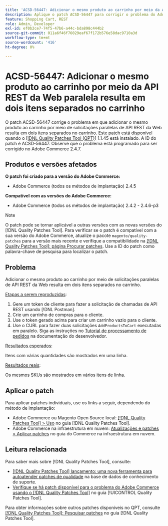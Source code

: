 ```yaml
---
title: 'ACSD-56447: Adicionar o mesmo produto ao carrinho por meio da API REST da Web paralela resulta em dois itens separados no carrinho'
description: Aplique o patch ACSD-56447 para corrigir o problema do Adobe Commerce em que adicionar o mesmo produto ao carrinho por meio de solicitações paralelas de API REST da Web resulta em dois itens separados no carrinho.
feature: Shopping Cart, REST
role: Admin, Developer
exl-id: ef0b2ce7-74f5-47b6-a44c-bda898c444b2
source-git-commit: 011a6f46f76029eaf67f172b576e58dac9710a3d
workflow-type: tm+mt
source-wordcount: '416'
ht-degree: 0%

---
```


# ACSD-56447: Adicionar o mesmo produto ao carrinho por meio da API REST da Web paralela resulta em dois itens separados no carrinho

O patch ACSD-56447 corrige o problema em que adicionar o mesmo produto ao carrinho por meio de solicitações paralelas de API REST da Web resulta em dois itens separados no carrinho. Este patch está disponível quando o [[!DNL Quality Patches Tool (QPT)]](https://experienceleague.adobe.com/en/docs/commerce-operations/tools/quality-patches-tool/quality-patches-tool-to-self-serve-quality-patches) 1.1.45 está instalado. A ID do patch é ACSD-56447. Observe que o problema está programado para ser corrigido no Adobe Commerce 2.4.7.

## Produtos e versões afetados

**O patch foi criado para a versão do Adobe Commerce:**

* Adobe Commerce (todos os métodos de implantação) 2.4.5

**Compatível com as versões do Adobe Commerce:**

* Adobe Commerce (todos os métodos de implantação) 2.4.2 - 2.4.6-p3

>[!NOTE]
>
>O patch pode se tornar aplicável a outras versões com as novas versões do [!DNL Quality Patches Tool]. Para verificar se o patch é compatível com a sua versão do Adobe Commerce, atualize o pacote `magento/quality-patches` para a versão mais recente e verifique a compatibilidade na [[!DNL Quality Patches Tool]: página Procurar patches](https://experienceleague.adobe.com/tools/commerce-quality-patches/index.html). Use a ID do patch como palavra-chave de pesquisa para localizar o patch.

## Problema

Adicionar o mesmo produto ao carrinho por meio de solicitações paralelas de API REST da Web resulta em dois itens separados no carrinho.

<u>Etapas a serem reproduzidas</u>:

1. Gere um token de cliente para fazer a solicitação de chamadas de API REST usando [!DNL Postman].
1. Crie um carrinho de compras para o cliente.
1. Use o token gerado acima para criar um carrinho vazio para o cliente.
1. Use o CURL para fazer duas solicitações `AddProductsToCart` executadas em paralelo. Siga as instruções no [Tutorial de processamento de pedidos](https://developer.adobe.com/commerce/webapi/rest/tutorials/orders/) na documentação do desenvolvedor.

<u>Resultados esperados</u>:

Itens com várias quantidades são mostrados em uma linha.

<u>Resultados reais</u>:

Os mesmos SKUs são mostrados em vários itens de linha.

## Aplicar o patch

Para aplicar patches individuais, use os links a seguir, dependendo do método de implantação:

* Adobe Commerce ou Magento Open Source local: [[!DNL Quality Patches Tool] > Uso](/help/tools/quality-patches-tool/usage.md) no guia [!DNL Quality Patches Tool].
* Adobe Commerce na infraestrutura em nuvem: [Atualizações e patches > Aplicar patches](https://experienceleague.adobe.com/docs/commerce-cloud-service/user-guide/develop/upgrade/apply-patches.html) no guia do Commerce na infraestrutura em nuvem.

## Leitura relacionada

Para saber mais sobre [!DNL Quality Patches Tool], consulte:

* [[!DNL Quality Patches Tool] lançamento: uma nova ferramenta para autoatender patches de qualidade](https://experienceleague.adobe.com/en/docs/commerce-operations/tools/quality-patches-tool/quality-patches-tool-to-self-serve-quality-patches) na base de dados de conhecimento de suporte.
* [Verifique se há patch disponível para o problema do Adobe Commerce usando o  [!DNL Quality Patches Tool]](/help/tools/quality-patches-tool/patches-available-in-qpt/check-patch-for-magento-issue-with-magento-quality-patches.md) no guia [!UICONTROL Quality Patches Tool].


Para obter informações sobre outros patches disponíveis no QPT, consulte [[!DNL Quality Patches Tool]: Pesquisar patches](https://experienceleague.adobe.com/tools/commerce-quality-patches/index.html) no guia [!DNL Quality Patches Tool].
